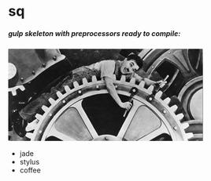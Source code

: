 # sq

##### *gulp* skeleton with preprocessors ready to compile:

![Modern Times](https://github.com/aabril/sq/blob/master/src/img/modern-times.jpg)

* jade
* stylus
* coffee
